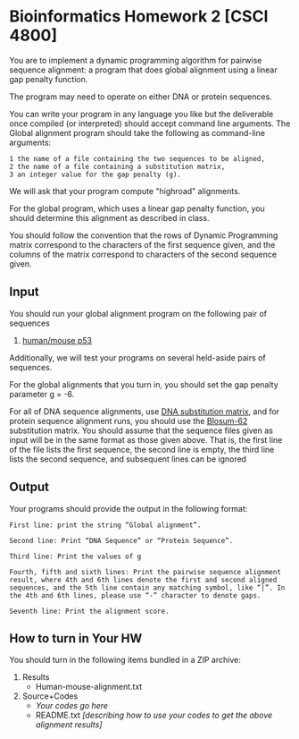 # Bioinformatics Homework 2 [CSCI 4800]

You are to implement a dynamic programming algorithm for pairwise sequence alignment: 
a program that does global alignment using a linear gap penalty function.

The program may need to operate on either DNA or protein sequences.

You can write your program in any language you like but the deliverable once compiled (or interpreted) should accept command line arguments. 
The Global alignment program should take the following as command-line arguments: 

    1 the name of a file containing the two sequences to be aligned, 
    2 the name of a file containing a substitution matrix, 
    3 an integer value for the gap penalty (g). 

We will ask that your program compute "highroad" alignments. 

For the global program, which uses a linear gap penalty function, you should determine this alignment as described in class. 

You should follow the convention that the rows of Dynamic Programming matrix correspond to the characters of the first sequence given, and the columns of the matrix correspond to characters of the second sequence given. 

## Input
You should run your global alignment program on the following pair of sequences

1. [human/mouse p53](https://drive.google.com/file/d/1nQ3MSouNVDC2aK5Xkk3vwJOoliEsl9Ru/view?usp=sharing)
   
Additionally, we will test your programs on several held-aside pairs of sequences.

For the global alignments that you turn in, you should set the gap penalty parameter g = -6.

For all of DNA sequence alignments, use [DNA substitution matrix](https://drive.google.com/file/d/1ytIw21nBuSiSqq5-gNJUgYEc0cdDHT_1/view?usp=sharing), and for protein sequence alignment runs, you should use the [Blosum-62](https://drive.google.com/file/d/1eghD2Q6Me8eDkfyCOKAENITer8aI-TtZ/view?usp=sharing) substitution matrix. 
You should assume that the sequence files given as input will be in the same format as those given above. That is, the first line of the file lists the first sequence, the second line is empty, the third line lists the second sequence, and subsequent lines can be ignored

## Output
Your programs should provide the output in the following format:
 
    First line: print the string “Global alignment”.

    Second line: Print “DNA Sequence” or “Protein Sequence”.

    Third line: Print the values of g

    Fourth, fifth and sixth lines: Print the pairwise sequence alignment result, where 4th and 6th lines denote the first and second aligned sequences, and the 5th line contain any matching symbol, like “|”. In the 4th and 6th lines, please use “-” character to denote gaps.

    Seventh line: Print the alignment score. 
    
## How to turn in Your HW
You should turn in the following items bundled in a ZIP archive:
1. Results
    * Human-mouse-alignment.txt
2. Source+Codes
    * *Your codes go here*
    * README.txt *[describing how to use your codes to get the above alignment results]*

